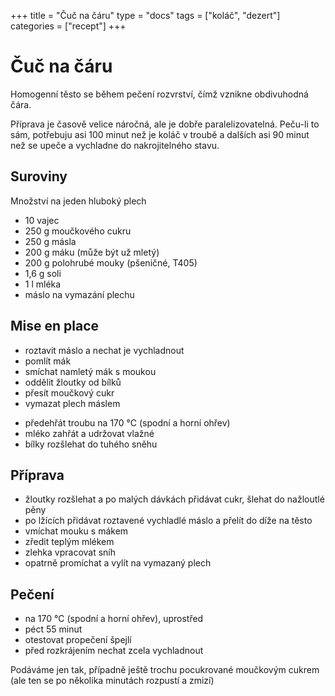 +++
title = "Čuč na čáru"
type = "docs"
tags = ["koláč", "dezert"]
categories = ["recept"]
+++

# Čuč na čáru

Homogenní těsto se během pečení rozvrství, čímž vznikne obdivuhodná čára.

Příprava je časově velice náročná, ale je dobře paralelizovatelná. Peču-li to sám, potřebuju asi 100 minut než je koláč v troubě a dalších asi 90 minut než se upeče a vychladne do nakrojitelného stavu.

## Suroviny
<!-- navážení všech surovin: 6 min -->

Množství na jeden hluboký plech

- 10 vajec
- 250 g moučkového cukru
- 250 g másla
- 200 g máku (může být už mletý)
- 200 g polohrubé mouky (pšeničné, T405)
- 1,6 g soli
- 1 l mléka
- máslo na vymazání plechu

## Mise en place

- roztavit máslo a nechat je vychladnout <!-- during grinding -->
- pomlít mák <!-- 24 min -->
- smíchat namletý mák s moukou <!-- ~3 min -->
- oddělit žloutky od bílků <!-- 10 min -->
- přesít moučkový cukr <!-- 12 min -->
- vymazat plech máslem <!-- 3 min -->
<!-- zde by se snad už mohlo začít s přípravou. -->
- předehřát troubu na 170 °C (spodní a horní ohřev)
- mléko zahřát a udržovat vlažné <!-- 3 min -->
- bílky rozšlehat do tuhého sněhu <!-- 5 min -->

## Příprava

- žloutky rozšlehat a po malých dávkách přidávat cukr, šlehat do nažloutlé pěny <!-- 10 min -->
- po lžících přidávat roztavené vychladlé máslo a přelít do díže na těsto <!-- 9 min -->
- vmíchat mouku s mákem <!-- 10 min -->
- zředit teplým mlékem <!-- 3 min -->
- zlehka vpracovat sníh <!-- 3 min -->
- opatrně promíchat a vylít na vymazaný plech <!-- 1 min -->

## Pečení

- na 170 °C (spodní a horní ohřev), uprostřed
- péct 55 minut
- otestovat propečení špejlí
- před rozkrájením nechat zcela vychladnout

Podáváme jen tak, případně ještě trochu pocukrované moučkovým cukrem (ale ten se po několika minutách rozpustí a zmizí)
